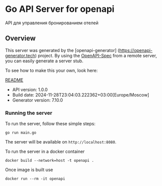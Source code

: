 # Go API Server for openapi

API для управления бронированием отелей

## Overview
This server was generated by the [openapi-generator]
(https://openapi-generator.tech) project.
By using the [OpenAPI-Spec](https://github.com/OAI/OpenAPI-Specification) from a remote server, you can easily generate a server stub.

To see how to make this your own, look here:

[README](https://openapi-generator.tech)

- API version: 1.0.0
- Build date: 2024-11-28T23:04:03.222362+03:00[Europe/Moscow]
- Generator version: 7.10.0


### Running the server
To run the server, follow these simple steps:

```
go run main.go
```

The server will be available on `http://localhost:8080`.

To run the server in a docker container
```
docker build --network=host -t openapi .
```

Once image is built use
```
docker run --rm -it openapi
```
